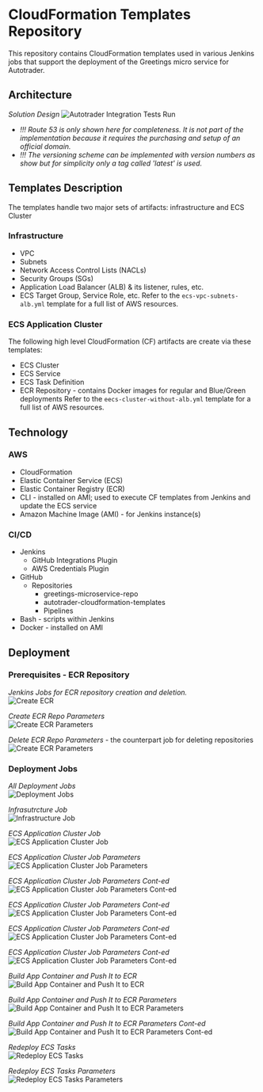 # CloudFormation Templates Repository

This repository contains CloudFormation templates used in various Jenkins jobs that support the deployment of the Greetings micro service for Autotrader.

## Architecture

_Solution Design_
![Autotrader Integration Tests Run](arch/convertus-greetings-microservice-ecs-arch_v1.0.0.jpg)

- _!!! Route 53 is only shown here for completeness. It is not part of the implementation because it requires the purchasing and setup of an official domain._
- _!!! The versioning scheme can be implemented with version numbers as show but for simplicity only a tag called 'latest' is used._

## Templates Description

The templates handle two major sets of artifacts: infrastructure and ECS Cluster

### Infrastructure

- VPC
- Subnets
- Network Access Control Lists (NACLs)
- Security Groups (SGs)
- Application Load Balancer (ALB) & its listener, rules, etc.
- ECS Target Group, Service Role, etc.
Refer to the `ecs-vpc-subnets-alb.yml` template for a full list of AWS resources.

### ECS Application Cluster

The following high level CloudFormation (CF) artifacts are create via these templates:

- ECS Cluster
- ECS Service
- ECS Task Definition
- ECR Repository - contains Docker images for regular and Blue/Green deployments
Refer to the `eecs-cluster-without-alb.yml` template for a full list of AWS resources.

## Technology

### AWS

- CloudFormation
- Elastic Container Service (ECS)
- Elastic Container Registry (ECR)
- CLI - installed on AMI; used to execute CF templates from Jenkins and update the ECS service
- Amazon Machine Image (AMI) - for Jenkins instance(s)

### CI/CD

- Jenkins
  - GitHub Integrations Plugin
  - AWS Credentials Plugin
- GitHub
  - Repositories
    - greetings-microservice-repo
    - autotrader-cloudformation-templates
    - Pipelines
- Bash - scripts within Jenkins
- Docker - installed on AMI

## Deployment

### Prerequisites - ECR Repository

_Jenkins Jobs for ECR repository creation and deletion._  
![Create ECR](doc/ecr-jobs_1.jpg)

_Create ECR Repo Parameters_  
![Create ECR Parameters](doc/ecr-jobs_2.jpg)

_Delete ECR Repo Parameters_ - the counterpart job for deleting repositories  
![Create ECR Parameters](doc/ecr-jobs_3.jpg)

### Deployment Jobs

_All Deployment Jobs_  
![Deployment Jobs](doc/buid-jobs_1.jpg)

_Infrasutrcture Job_  
![Infrastructure Job](doc/buid-jobs_2.jpg)

_ECS Application Cluster Job_  
![ECS Application Cluster Job](doc/buid-jobs_3.0.jpg)

_ECS Application Cluster Job Parameters_  
![ECS Application Cluster Job Parameters](doc/buid-jobs_3.1.jpg)

_ECS Application Cluster Job Parameters Cont-ed_  
![ECS Application Cluster Job Parameters Cont-ed](doc/buid-jobs_4.jpg)

_ECS Application Cluster Job Parameters Cont-ed_  
![ECS Application Cluster Job Parameters Cont-ed](doc/buid-jobs_5.jpg)

_ECS Application Cluster Job Parameters Cont-ed_  
![ECS Application Cluster Job Parameters Cont-ed](doc/buid-jobs_6.jpg)

_ECS Application Cluster Job Parameters Cont-ed_  
![ECS Application Cluster Job Parameters Cont-ed](doc/buid-jobs_7.jpg)

_Build App Container and Push It to ECR_  
![Build App Container and Push It to ECR](doc/buid-jobs_8.jpg)

_Build App Container and Push It to ECR Parameters_  
![Build App Container and Push It to ECR Parameters](doc/buid-jobs_9.jpg)

_Build App Container and Push It to ECR Parameters Cont-ed_  
![Build App Container and Push It to ECR Parameters Cont-ed](doc/buid-jobs_10.jpg)

_Redeploy ECS Tasks_  
![Redeploy ECS Tasks](doc/buid-jobs_11.jpg)

_Redeploy ECS Tasks Parameters_  
![Redeploy ECS Tasks Parameters](doc/buid-jobs_12.jpg)